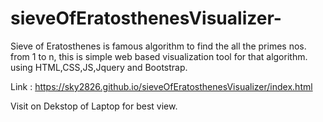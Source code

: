 # sieveOfEratosthenesVisualizer-
Sieve of Eratosthenes is famous algorithm to find the all the primes nos. from 1 to n, this is simple web based visualization tool for that algorithm. using HTML,CSS,JS,Jquery and Bootstrap.

Link : https://sky2826.github.io/sieveOfEratosthenesVisualizer/index.html

Visit on Dekstop of Laptop for best view.
